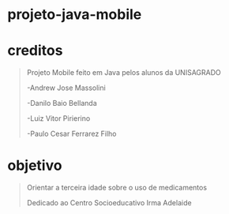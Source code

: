 # projeto-java-mobile

# creditos
> Projeto Mobile feito em Java pelos alunos da UNISAGRADO
>
>-Andrew Jose Massolini
>
>-Danilo Baio Bellanda
>
>-Luiz Vitor Pirierino
>
>-Paulo Cesar Ferrarez Filho

# objetivo
>Orientar a terceira idade sobre o uso de medicamentos
>
>Dedicado ao Centro Socioeducativo Irma Adelaide